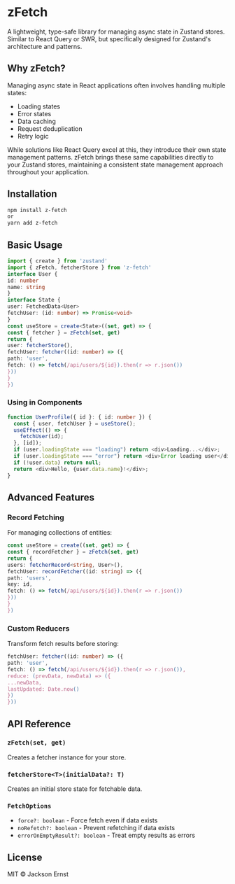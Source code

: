 # zFetch

A lightweight, type-safe library for managing async state in Zustand stores. Similar to React Query or SWR, but specifically designed for Zustand's architecture and patterns.

## Why zFetch?

Managing async state in React applications often involves handling multiple states:

- Loading states
- Error states
- Data caching
- Request deduplication
- Retry logic

While solutions like React Query excel at this, they introduce their own state management patterns. zFetch brings these same capabilities directly to your Zustand stores, maintaining a consistent state management approach throughout your application.

## Installation

```bash
npm install z-fetch
or
yarn add z-fetch
```

## Basic Usage

```typescript
import { create } from 'zustand'
import { zFetch, fetcherStore } from 'z-fetch'
interface User {
id: number
name: string
}
interface State {
user: FetchedData<User>
fetchUser: (id: number) => Promise<void>
}
const useStore = create<State>((set, get) => {
const { fetcher } = zFetch(set, get)
return {
user: fetcherStore(),
fetchUser: fetcher((id: number) => ({
path: 'user',
fetch: () => fetch(/api/users/${id}).then(r => r.json())
}))
}
})
```

### Using in Components

```typescript
function UserProfile({ id }: { id: number }) {
  const { user, fetchUser } = useStore();
  useEffect(() => {
    fetchUser(id);
  }, [id]);
  if (user.loadingState === "loading") return <div>Loading...</div>;
  if (user.loadingState === "error") return <div>Error loading user</div>;
  if (!user.data) return null;
  return <div>Hello, {user.data.name}!</div>;
}
```

## Advanced Features

### Record Fetching

For managing collections of entities:

```typescript
const useStore = create((set, get) => {
const { recordFetcher } = zFetch(set, get)
return {
users: fetcherRecord<string, User>(),
fetchUser: recordFetcher((id: string) => ({
path: 'users',
key: id,
fetch: () => fetch(/api/users/${id}).then(r => r.json())
}))
}
})
```

### Custom Reducers

Transform fetch results before storing:

```typescript
fetchUser: fetcher((id: number) => ({
path: 'user',
fetch: () => fetch(/api/users/${id}).then(r => r.json()),
reduce: (prevData, newData) => ({
...newData,
lastUpdated: Date.now()
})
}))
```

## API Reference

### `zFetch(set, get)`

Creates a fetcher instance for your store.

### `fetcherStore<T>(initialData?: T)`

Creates an initial store state for fetchable data.

### `FetchOptions`

- `force?: boolean` - Force fetch even if data exists
- `noRefetch?: boolean` - Prevent refetching if data exists
- `errorOnEmptyResult?: boolean` - Treat empty results as errors

## License

MIT © Jackson Ernst
